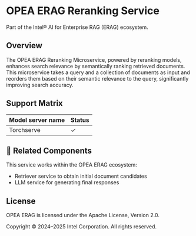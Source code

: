 # OPEA ERAG Reranking Service

Part of the Intel® AI for Enterprise RAG (ERAG) ecosystem.

## Overview

The OPEA ERAG Reranking Microservice, powered by reranking models, enhances search relevance by semantically ranking retrieved documents. This microservice takes a query and a collection of documents as input and reorders them based on their semantic relevance to the query, significantly improving search accuracy.

## Support Matrix

| Model server name          |  Status   |
| ---------------------------| --------- |
| Torchserve                 | &#x2713;  |

## 🔗 Related Components

This service works within the OPEA ERAG ecosystem:
- Retriever service to obtain initial document candidates
- LLM service for generating final responses

## License
OPEA ERAG is licensed under the Apache License, Version 2.0.

Copyright © 2024–2025 Intel Corporation. All rights reserved.